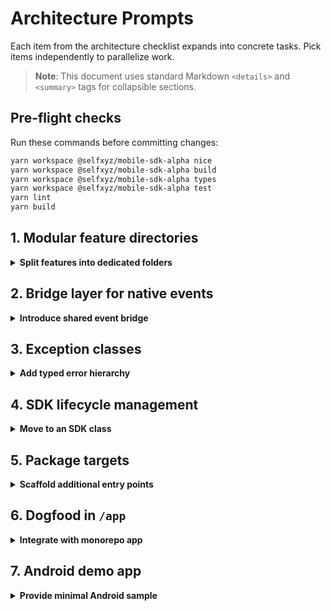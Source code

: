 # Architecture Prompts

Each item from the architecture checklist expands into concrete tasks. Pick items independently to parallelize work.

> **Note**: This document uses standard Markdown `<details>` and `<summary>` tags for collapsible sections.

## Pre-flight checks

Run these commands before committing changes:

```bash
yarn workspace @selfxyz/mobile-sdk-alpha nice
yarn workspace @selfxyz/mobile-sdk-alpha build
yarn workspace @selfxyz/mobile-sdk-alpha types
yarn workspace @selfxyz/mobile-sdk-alpha test
yarn lint
yarn build
```

## 1. Modular feature directories

<details>
<summary><strong>Split features into dedicated folders</strong></summary>

1. Under `src/`, create folders like `liveness/` and `detection/` as features are added.
2. Re-export feature APIs from `src/index.ts` to keep tree shaking intact.

</details>

## 2. Bridge layer for native events

<details>
<summary><strong>Introduce shared event bridge</strong></summary>

1. Add `src/bridge/nativeEvents.ts` wrapping `NativeModules` and `NativeEventEmitter`.
2. Expose `addListener` and `removeListener` helpers so modules can register without touching React Native directly.

</details>

## 3. Exception classes

<details>
<summary><strong>Add typed error hierarchy</strong></summary>

1. Create `src/errors/` with classes like `InitError` and `LivenessError` extending `Error`.
2. Replace generic throws with these classes and document them in the README.

</details>

## 4. SDK lifecycle management

<details>
<summary><strong>Move to an SDK class</strong></summary>

1. Convert `createSelfClient` into a class exposing `initialize()` and `deinitialize()`.
2. Store configuration and adapters on the instance to avoid global state.

</details>

## 5. Package targets

<details>
<summary><strong>Scaffold additional entry points</strong></summary>

1. Add build outputs for web, Capacitor, and Cordova under `dist/`.
2. Configure `package.json` `exports` to point to the new bundles.

</details>

## 6. Dogfood in `/app`

<details>
<summary><strong>Integrate with monorepo app</strong></summary>

1. Add `@selfxyz/mobile-sdk-alpha` to `app/package.json` and wire flows to use the SDK.
2. Validate builds and tests in the `app` workspace.

</details>

## 7. Android demo app

<details>
<summary><strong>Provide minimal Android sample</strong></summary>

1. Under `samples/android/`, scaffold a basic React Native project showing MRZ → NFC → proof generation.
2. Document setup steps in `samples/android/README.md`.

</details>
